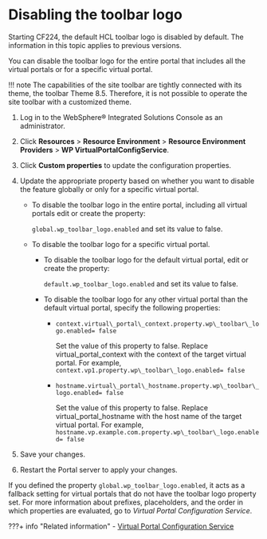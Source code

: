 # Disabling the toolbar logo

Starting CF224, the default HCL toolbar logo is disabled by default. The information in this topic applies to previous versions. 

You can disable the toolbar logo for the entire portal that includes all the virtual portals or for a specific virtual portal.

!!! note
    The capabilities of the site toolbar are tightly connected with its theme, the toolbar Theme 8.5. Therefore, it is not possible to operate the site toolbar with a customized theme.

1.  Log in to the WebSphere® Integrated Solutions Console as an administrator.

2.  Click **Resources** \> **Resource Environment** \> **Resource Environment Providers** \> **WP VirtualPortalConfigService**.

3.  Click **Custom properties** to update the configuration properties.

4.  Update the appropriate property based on whether you want to disable the feature globally or only for a specific virtual portal.

    -   To disable the toolbar logo in the entire portal, including all virtual portals edit or create the property:

        `global.wp_toolbar_logo.enabled` and set its value to false.

    -   To disable the toolbar logo for a specific virtual portal.
        -   To disable the toolbar logo for the default virtual portal, edit or create the property:

            `default.wp_toolbar_logo.enabled` and set its value to false.

        -   To disable the toolbar logo for any other virtual portal than the default virtual portal, specify the following properties:
            -   `context.virtual\_portal\_context.property.wp\_toolbar\_logo.enabled= false`

                Set the value of this property to false. Replace virtual\_portal\_context with the context of the target virtual portal. For example, `context.vp1.property.wp\_toolbar\_logo.enabled= false`

            -   `hostname.virtual\_portal\_hostname.property.wp\_toolbar\_logo.enabled= false`

                Set the value of this property to false. Replace virtual\_portal\_hostname with the host name of the target virtual portal. For example, `hostname.vp.example.com.property.wp\_toolbar\_logo.enabled= false`

5.  Save your changes.

6.  Restart the Portal server to apply your changes.


If you defined the property `global.wp_toolbar_logo.enabled`, it acts as a fallback setting for virtual portals that do not have the toolbar logo property set. For more information about prefixes, placeholders, and the order in which properties are evaluated, go to *Virtual Portal Configuration Service*.


???+ info "Related information"
    -   [Virtual Portal Configuration Service](../../../../deployment/manage/config_portal_behavior/service_config_properties/portal_svc_cfg/srvcfg_virtual_portal.md)

